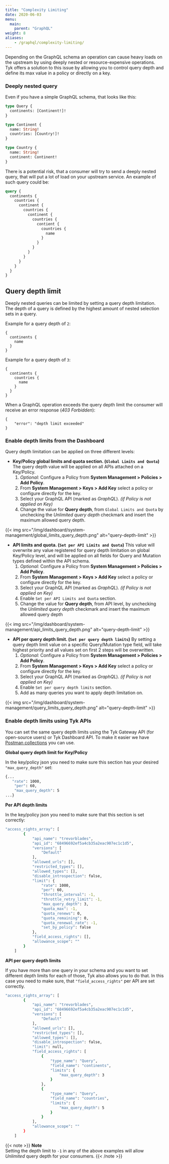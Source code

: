 ```yaml
---
title: "Complexity Limiting"
date: 2020-06-03
menu:
  main:
    parent: "GraphQL"
weight: 8
aliases:
    - /graphql/complexity-limiting/
---
```


Depending on the GraphQL schema an operation can cause heavy loads on the upstream by using deeply nested or resource-expensive operations. Tyk offers a solution to this issue by allowing you to control query depth and define its max value in a policy or directly on a key.

### Deeply nested query

Even if you have a simple GraphQL schema, that looks like this:

```graphql
type Query {
  continents: [Continent!]!
}

type Continent {
  name: String!
  countries: [Country!]!
}

type Country {
  name: String!
  continent: Continent!
}
```

There is a potential risk, that a consumer will try to send a deeply nested query, that will put a lot of load on your upstream service. An example of such query could be:

```graphql
query {
  continents {
    countries {
      continent {
        countries {
          continent {
            countries {
              contient {
                countries {
                  name
                }
              }
            }
          }
        }
      }
    }
  }
}
```

## Query depth limit
Deeply nested queries can be limited by setting a query depth limitation. The depth of a query is defined by the highest amount of nested selection sets in a query.

Example for a query depth of `2`:
```
{
  continents {
    name
  }
}
```

Example for a query depth of `3`:
```
{
  continents {
    countries {
      name
    }
  }
}
```

When a GraphQL operation exceeds the query depth limit the consumer will receive an error response (*403 Forbidden*):
```
{
    "error": "depth limit exceeded"
}
```

### Enable depth limits from the Dashboard

Query depth limitation can be applied on three different levels:

* **Key/Policy global limits and quota section. (`Global Limits and Quota`)** The query depth value will be applied on all APIs attached on a Key/Policy.
  1. *Optional:* Configure a Policy from **System Management > Policies > Add Policy**.
  2. From **System Management > Keys > Add Key** select a policy or configure directly for the key.
  3. Select your GraphQL API (marked as *GraphQL*). <em>(if Policy is not applied on Key)</em>
  4. Change the value for **Query depth**, from `Global Limits and Quota` by unchecking the *Unlimited query depth* checkmark and insert the maximum allowed query depth.

{{< img src="/img/dashboard/system-management/global_limits_query_depth.png" alt="query-depth-limit" >}}

* **API limits and quota. (`Set per API Limits and Quota`)** This value will overwrite any value registered for query depth limitation on global Key/Policy level, and will be applied on all fields for Query and Mutation types defined within the API schema.
  1. *Optional:* Configure a Policy from **System Management > Policies > Add Policy**.
  2. From **System Management > Keys > Add Key** select a policy or configure directly for the key.
  3. Select your GraphQL API (marked as *GraphQL*). <em>(if Policy is not applied on Key)</em>
  4. Enable `Set per API Limits and Quota` section.
  5. Change the value for **Query depth**, from API level, by unchecking the *Unlimited query depth* checkmark and insert the maximum allowed query depth

{{< img src="/img/dashboard/system-management/api_limits_query_depth.png" alt="query-depth-limit" >}}

* **API per query depth limit. (`Set per query depth limits`)** By setting a query depth limit value on a specific Query/Mutation type field, will take highest priority and all values set on first 2 steps will be overwritten.
  1. *Optional:* Configure a Policy from **System Management > Policies > Add Policy**.
  2. From **System Management > Keys > Add Key** select a policy or configure directly for the key.
  3. Select your GraphQL API (marked as *GraphQL*). <em>(if Policy is not applied on Key)</em>
  4. Enable `Set per query depth limits` section.
  5. Add as many queries you want to apply depth limitation on.

{{< img src="/img/dashboard/system-management/query_limits_query_depth.png" alt="query-depth-limit" >}}


### Enable depth limits using Tyk APIs

You can set the same query depth limits using the Tyk Gateway API (for open-source users) or Tyk Dashboard API. To make it easier we have [Postman collections](https://www.postman.com/tyk-technologies/workspace/tyk-public-workspace/overview) you can use.

**Global query depth limit for Key/Policy**

In the key/policy json you need to make sure this section has your desired `"max_query_depth"` set:

```bash
{...
   "rate": 1000,
    "per": 60,
    "max_query_depth": 5
...}
```

**Per API depth limits**

In the key/policy json you need to make sure that this section is set correctly:

```bash
"access_rights_array": [
        {
            "api_name": "trevorblades",
            "api_id": "68496692ef5a4cb35a2eac907ec1c1d5",
            "versions": [
                "Default"
            ],
            "allowed_urls": [],
            "restricted_types": [],
            "allowed_types": [],
            "disable_introspection": false,
            "limit": {
                "rate": 1000,
                "per": 60,
                "throttle_interval": -1,
                "throttle_retry_limit": -1,
                "max_query_depth": 3,
                "quota_max": -1,
                "quota_renews": 0,
                "quota_remaining": 0,
                "quota_renewal_rate": -1,
                "set_by_policy": false
            },
            "field_access_rights": [],
            "allowance_scope": ""
        }
    ]
```

**API per query depth limits**

If you have more than one query in your schema and you want to set different depth limits for each of those, Tyk also allows you to do that. In this case you need to make sure, that `"field_access_rights"` per API are set correctly.

```bash
"access_rights_array": [
        {
            "api_name": "trevorblades",
            "api_id": "68496692ef5a4cb35a2eac907ec1c1d5",
            "versions": [
                "Default"
            ],
            "allowed_urls": [],
            "restricted_types": [],
            "allowed_types": [],
            "disable_introspection": false,
            "limit": null,
            "field_access_rights": [
                {
                    "type_name": "Query",
                    "field_name": "continents",
                    "limits": {
                        "max_query_depth": 3
                    }
                },
                {
                    "type_name": "Query",
                    "field_name": "countries",
                    "limits": {
                        "max_query_depth": 5
                    }
                }
            ],
            "allowance_scope": ""
        }
    ]
```

{{< note >}}
**Note**  
Setting the depth limit to `-1` in any of the above examples will allow *Unlimited* query depth for your consumers.
{{< /note >}}
